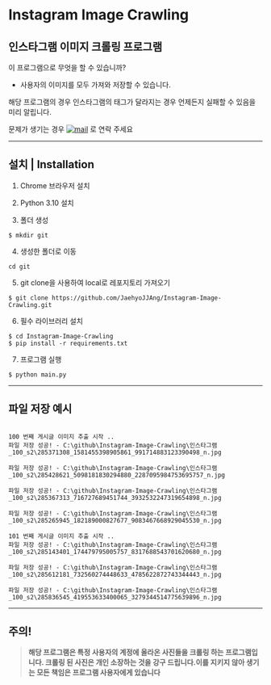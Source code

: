 # Instagram  Image Crawling

## 인스타그램 이미지 크롤링 프로그램


이 프로그램으로 무엇을 할 수 있습니까?

-   사용자의 이미지를 모두 가져와 저장할 수 있습니다.
   
해당 프로그램의 경우 인스타그램의 태그가 달라지는 경우 언제든지 실패할 수 있음을 미리 알립니다.

문제가 생기는 경우 
[![mail](https://img.shields.io/badge/MAIL-Aff230?style=for-the-badge&logo=GMAIL&logoColor=%23000005)](mailto:yshrim12@naver.com)
로 연락 주세요

***

## 설치 | Installation
1. Chrome 브라우저 설치

2. Python 3.10 설치

3. 폴더 생성

```
$ mkdir git
```

4. 생성한 폴더로 이동 

```
cd git
```

5. git clone을 사용하여 local로 레포지토리 가져오기

```
$ git clone https://github.com/JaehyoJJAng/Instagram-Image-Crawling.git
```

6. 필수 라이브러리 설치

```
$ cd Instagram-Image-Crawling
$ pip install -r requirements.txt
```

7. 프로그램 실행

```
$ python main.py 
```

***

## 파일 저장 예시

```

100 번째 게시글 이미지 추출 시작 ..
파일 저장 성공! - C:\github\Instagram-Image-Crawling\인스타그램_100_s2\285371308_1581455398905861_991714883123390498_n.jpg

파일 저장 성공! - C:\github\Instagram-Image-Crawling\인스타그램_100_s2\285428621_5098181830294880_2287095984753695757_n.jpg

파일 저장 성공! - C:\github\Instagram-Image-Crawling\인스타그램_100_s2\285367313_716727689451744_3932532247319654898_n.jpg

파일 저장 성공! - C:\github\Instagram-Image-Crawling\인스타그램_100_s2\285265945_182189000827677_9083467668929045530_n.jpg

101 번째 게시글 이미지 추출 시작 ..
파일 저장 성공! - C:\github\Instagram-Image-Crawling\인스타그램_100_s2\285143401_174479795005757_8317688543701620680_n.jpg

파일 저장 성공! - C:\github\Instagram-Image-Crawling\인스타그램_100_s2\285612181_732560274448633_4785622872743344443_n.jpg

파일 저장 성공! - C:\github\Instagram-Image-Crawling\인스타그램_100_s2\285836545_419553633400065_3279344514775639896_n.jpg
```

***

## 주의!
> <strong>해당 프로그램은 특정 사용자의 계정에 올라온 사진들을 크롤링 하는 프로그램입니다. 크롤링 된 사진은 개인 소장하는 것을 강구 드립니다.이를 지키지 않아 생기는 모든 책임은 프로그램 사용자에게 있습니다</strong>